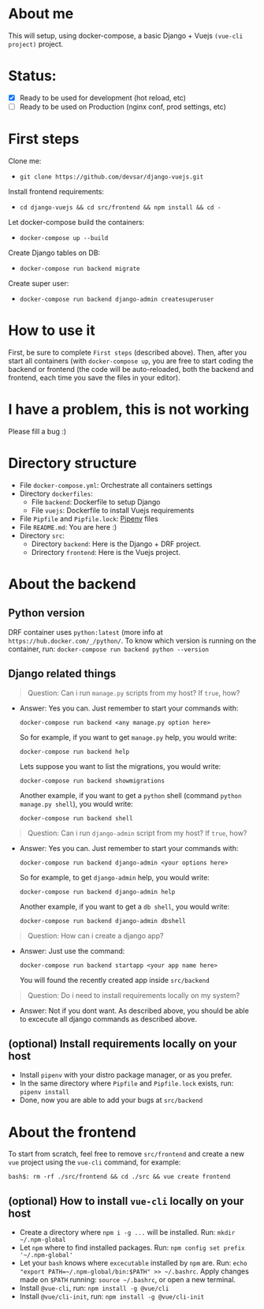 # About me 
This will setup, using docker-compose, a basic Django + Vuejs `(vue-cli project)` project.

# Status:

- [x]  Ready to be used for development (hot reload, etc) 
- [ ]  Ready to be used on Production (nginx conf, prod settings, etc) 

# First steps 
Clone me:

  - `git clone https://github.com/devsar/django-vuejs.git`

Install frontend requirements: 

  - `cd django-vuejs && cd src/frontend && npm install && cd -`

Let docker-compose build the containers:

  - `docker-compose up --build`

Create Django tables on DB:
  - `docker-compose run backend migrate`

Create super user:
  - `docker-compose run backend django-admin createsuperuser`


# How to use it
First, be sure to complete `First steps` (described above).
Then, after you start all containers (with `docker-compose up`, you are free to start coding the backend or frontend (the code will be auto-reloaded, both
the backend and frontend, each time you save the files in your editor).

# I have a problem, this is not working
Please fill a bug :)

# Directory structure

  - File `docker-compose.yml`: Orchestrate all containers settings
  - Directory `dockerfiles`: 
    - File `backend`: Dockerfile to setup Django
    - File `vuejs`: Dockerfile to install Vuejs requirements
  - File `Pipfile` and `Pipfile.lock`: [Pipenv](https://pipenv.readthedocs.io/en/latest/) files
  - File `README.md`: You are here :)
  - Directory `src`:
    - Directory `backend`: Here is the Django + DRF project.
    - Drirectory `frontend`: Here is the Vuejs project.

# About the backend

## Python version

DRF container uses `python:latest` (more info at `https://hub.docker.com/_/python/`. To know which version is running on the container, run: `docker-compose run backend python --version`

## Django related things

  > Question: Can i run `manage.py` scripts from my host? If `true`, how?
  - Answer: Yes you can. Just remember to start your commands with: 

    `docker-compose run backend <any manage.py option here>`

    So for example, if you want to get `manage.py` help, you would write: 

    `docker-compose run backend help`

    Lets suppose you want to list the migrations, you would write:

    `docker-compose run backend showmigrations`

    Another example, if you want to get a `python` shell (command `python manage.py shell`), you would write:

    `docker-compose run backend shell`

  > Question: Can i run `django-admin` script from my host? If `true`, how?

  - Answer: Yes you can. Just remember to start your commands with: 

    `docker-compose run backend django-admin <your options here>`

    So for example, to get `django-admin` help, you would write:

    `docker-compose run backend django-admin help`

    Another example, if you want to get a `db shell`, you would write:

    `docker-compose run backend django-admin dbshell`

  > Question: How can i create a django app?

  - Answer: Just use the command:

    `docker-compose run backend startapp <your app name here>`

    You will found the recently created app inside `src/backend`

  > Question: Do i need to install requirements locally on my system?

  - Answer: Not if you dont want. As described above, you should be able to excecute all django commands as described above.

## (optional) Install requirements locally on your host 

  - Install `pipenv` with your distro package manager, or as you prefer.
  - In the same directory where `Pipfile` and `Pipfile.lock` exists, run: `pipenv install`
  - Done, now you are able to add your bugs at `src/backend`

# About the frontend 

To start from scratch, feel free to remove `src/frontend` and create a new `vue` project using the `vue-cli` command, for example:

  `bash$: rm -rf ./src/frontend && cd ./src && vue create frontend`

## (optional) How to install `vue-cli` locally on your host

  - Create a directory where `npm i -g ...` will be installed. Run: `mkdir ~/.npm-global`
  - Let `npm` where to find installed packages. Run: `npm config set prefix '~/.npm-global'`
  - Let your `bash` knows where `excecutable` installed by `npm` are. Run: ` echo "export PATH=~/.npm-global/bin:$PATH" >> ~/.bashrc `. Apply changes made on `$PATH` running: `source ~/.bashrc`, or open a new terminal. 
  - Install `@vue-cli`, run: `npm install -g @vue/cli`
  - Install `@vue/cli-init`, run: `npm install -g @vue/cli-init`
